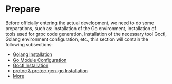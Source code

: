 # Prepare

Before officially entering the actual development, we need to do some preparations, such as: installation of the Go environment, installation of tools used for grpc code generation,
Installation of the necessary tool Goctl, Golang environment configuration, etc., this section will contain the following subsections:

* [Golang Installation](golang-install)
* [Go Module Configuration](gomod-config)
* [Goctl Installation](goctl-install)
* [protoc & protoc-gen-go Installation](protoc-install)
* [More](prepare-other)